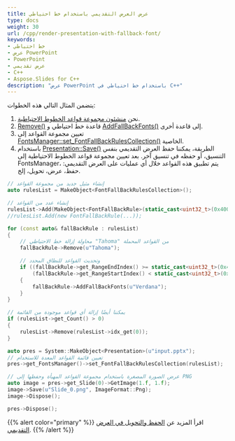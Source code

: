```yaml
---
title: عرض العرض التقديمي باستخدام خط احتياطي
type: docs
weight: 30
url: /cpp/render-presentation-with-fallback-font/
keywords: 
- خط احتياطي
- عرض PowerPoint
- PowerPoint
- عرض تقديمي
- C++
- Aspose.Slides for C++
description: "عرض PowerPoint باستخدام خط احتياطي في C++"
---
```


يتضمن المثال التالي هذه الخطوات:

1. نحن [منشئون مجموعة قواعد الخطوط الاحتياطية](/slides/cpp/create-fallback-fonts-collection/).
1. [Remove()](https://reference.aspose.com/slides/cpp/class/aspose.slides.font_fall_back_rule#aaf12e563d822f6e05e27732a837bcf33) قاعدة خط احتياطي و [AddFallBackFonts()](https://reference.aspose.com/slides/cpp/class/aspose.slides.font_fall_back_rule#a030268631ae616b775bdb6df8accf42c) إلى قاعدة أخرى.
1. تعيين مجموعة القواعد إلى [FontsManager::set_FontFallBackRulesCollection()](https://reference.aspose.com/slides/cpp/class/aspose.slides.fonts_manager#a375fc71abd64891a39673751d127d924) الخاصية.
1. باستخدام [Presentation::Save()](https://reference.aspose.com/slides/cpp/class/aspose.slides.presentation#afcd59ec697bf05c10f78c3869de2ec9e) الطريقة، يمكننا حفظ العرض التقديمي بنفس التنسيق، أو حفظه في تنسيق آخر. بعد تعيين مجموعة قواعد الخطوط الاحتياطية إلى FontsManager، يتم تطبيق هذه القواعد خلال أي عمليات على العرض التقديمي: حفظ، عرض، تحويل، إلخ.

``` cpp
// إنشاء مثيل جديد من مجموعة القواعد
auto rulesList = MakeObject<FontFallBackRulesCollection>();

// إنشاء عدد من القواعد
rulesList->Add(MakeObject<FontFallBackRule>(static_cast<uint32_t>(0x400), static_cast<uint32_t>(0x4FF), u"Times New Roman"));
//rulesList.Add(new FontFallBackRule(...));

for (const auto& fallBackRule : rulesList)
{
	// محاولة إزالة خط الاحتياطي "Tahoma" من القواعد المحملة
	fallBackRule->Remove(u"Tahoma");

	// وتحديث القواعد للنطاق المحدد
	if ((fallBackRule->get_RangeEndIndex() >= static_cast<uint32_t>(0x4000)) && 
		(fallBackRule->get_RangeStartIndex() < static_cast<uint32_t>(0x5000)))
	{
		fallBackRule->AddFallBackFonts(u"Verdana");
	}
}

// يمكننا أيضًا إزالة أي قواعد موجودة من القائمة
if (rulesList->get_Count() > 0)
{
	rulesList->Remove(rulesList->idx_get(0));
}

auto pres = System::MakeObject<Presentation>(u"input.pptx");
// تعيين قائمة القواعد المعدة للاستخدام
pres->get_FontsManager()->set_FontFallBackRulesCollection(rulesList);

// عرض الصورة المصغرة باستخدام مجموعة القواعد المهيأة وحفظها إلى PNG
auto image = pres->get_Slide(0)->GetImage(1.f, 1.f);
image->Save(u"Slide_0.png", ImageFormat::Png);
image->Dispose();

pres->Dispose();
```


{{% alert color="primary" %}} 
اقرأ المزيد عن [الحفظ والتحويل في العرض التقديمي](/slides/cpp/creating-saving-and-converting-a-presentation/).
{{% /alert %}}